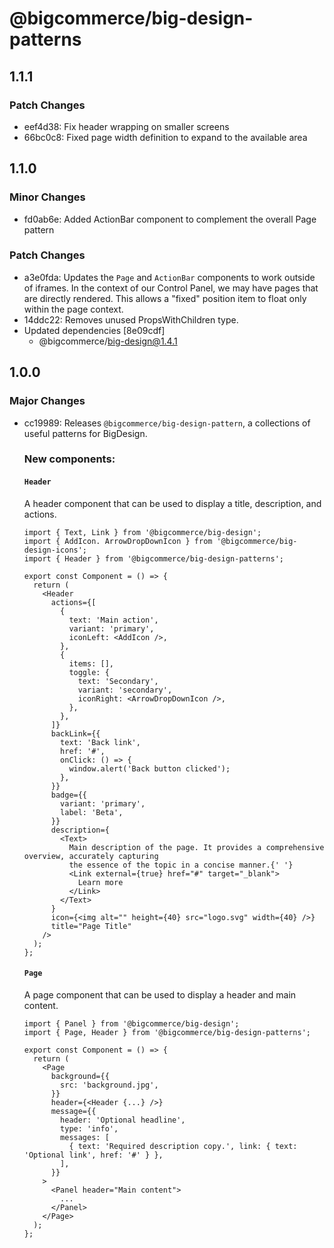 # @bigcommerce/big-design-patterns

## 1.1.1

### Patch Changes

- eef4d38: Fix header wrapping on smaller screens
- 66bc0c8: Fixed page width definition to expand to the available area

## 1.1.0

### Minor Changes

- fd0ab6e: Added ActionBar component to complement the overall Page pattern

### Patch Changes

- a3e0fda: Updates the `Page` and `ActionBar` components to work outside of iframes. In the context of our Control Panel, we may have pages that are directly rendered. This allows a "fixed" position item to float only within the page context.
- 14ddc22: Removes unused PropsWithChildren type.
- Updated dependencies [8e09cdf]
  - @bigcommerce/big-design@1.4.1

## 1.0.0

### Major Changes

- cc19989: Releases `@bigcommerce/big-design-pattern`, a collections of useful patterns for BigDesign.

  ### New components:

  #### `Header`

  A header component that can be used to display a title, description, and actions.

  ```tsx
  import { Text, Link } from '@bigcommerce/big-design';
  import { AddIcon. ArrowDropDownIcon } from '@bigcommerce/big-design-icons';
  import { Header } from '@bigcommerce/big-design-patterns';

  export const Component = () => {
    return (
      <Header
        actions={[
          {
            text: 'Main action',
            variant: 'primary',
            iconLeft: <AddIcon />,
          },
          {
            items: [],
            toggle: {
              text: 'Secondary',
              variant: 'secondary',
              iconRight: <ArrowDropDownIcon />,
            },
          },
        ]}
        backLink={{
          text: 'Back link',
          href: '#',
          onClick: () => {
            window.alert('Back button clicked');
          },
        }}
        badge={{
          variant: 'primary',
          label: 'Beta',
        }}
        description={
          <Text>
            Main description of the page. It provides a comprehensive overview, accurately capturing
            the essence of the topic in a concise manner.{' '}
            <Link external={true} href="#" target="_blank">
              Learn more
            </Link>
          </Text>
        }
        icon={<img alt="" height={40} src="logo.svg" width={40} />}
        title="Page Title"
      />
    );
  };
  ```

  #### `Page`

  A page component that can be used to display a header and main content.

  ```tsx
  import { Panel } from '@bigcommerce/big-design';
  import { Page, Header } from '@bigcommerce/big-design-patterns';

  export const Component = () => {
    return (
      <Page
        background={{
          src: 'background.jpg',
        }}
        header={<Header {...} />}
        message={{
          header: 'Optional headline',
          type: 'info',
          messages: [
            { text: 'Required description copy.', link: { text: 'Optional link', href: '#' } },
          ],
        }}
      >
        <Panel header="Main content">
          ...
        </Panel>
      </Page>
    );
  };
  ```
